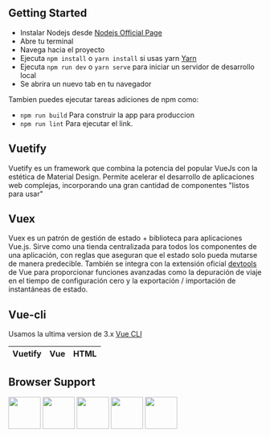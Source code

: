 ## Getting Started
- Instalar Nodejs desde [Nodejs Official Page](https://nodejs.org/en/)
- Abre tu terminal
- Navega hacia el proyecto
- Ejecuta `npm install` o `yarn install` si usas yarn [Yarn](https://yarnpkg.com/en/)
- Ejecuta `npm run dev` o `yarn serve` para iniciar un servidor de desarrollo local
- Se abrira un nuevo tab en tu navegador

Tambien puedes ejecutar tareas adiciones de npm como:
- `npm run build` Para construir la app para produccion
- `npm run lint` Para ejecutar el link.

## Vuetify
Vuetify es un framework que combina la potencia del popular VueJs con la estética de Material Design. Permite acelerar el desarrollo de aplicaciones web complejas, incorporando una gran cantidad de componentes "listos para usar"


## Vuex

Vuex es un patrón de gestión de estado + biblioteca para aplicaciones Vue.js. Sirve como una tienda centralizada para todos los componentes de una aplicación, con reglas que aseguran que el estado solo pueda mutarse de manera predecible. También se integra con la extensión oficial  [devtools](https://github.com/vuejs/vue-devtools) de Vue para proporcionar funciones avanzadas como la depuración de viaje en el tiempo de configuración cero y la exportación / importación de instantáneas de estado.

## Vue-cli

Usamos la ultima version de 3.x [Vue CLI](https://github.com/vuejs/vue-cli)


Vuetify | Vue | HTML |
| --- | --- | --- |

## Browser Support

<img src="https://s3.amazonaws.com/creativetim_bucket/github/browser/chrome.png" width="64" height="64"> <img src="https://s3.amazonaws.com/creativetim_bucket/github/browser/firefox.png" width="64" height="64"> <img src="https://s3.amazonaws.com/creativetim_bucket/github/browser/edge.png" width="64" height="64"> <img src="https://s3.amazonaws.com/creativetim_bucket/github/browser/safari.png" width="64" height="64"> <img src="https://s3.amazonaws.com/creativetim_bucket/github/browser/opera.png" width="64" height="64">


